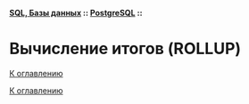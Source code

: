 **[SQL, Базы данных](../../README.md#sql-базы-данных) :: [PostgreSQL](../../README.md#postgresql) ::**
# Вычисление итогов (ROLLUP)

<!--

-->

[К оглавлению](../../README.md#postgresql)



[К оглавлению](../../README.md#postgresql)

